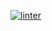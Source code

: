 [![linter](https://github.com/Jessica-Ha12/ICS20-Unit6-03-HTML/workflows/linter/badge.svg)](https://github.com/marketplace/actions/super-linter)
